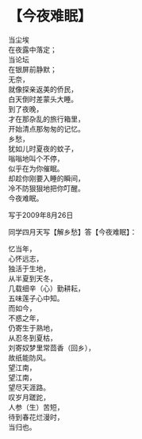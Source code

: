 # 【今夜难眠】

当尘埃  
在夜露中落定；  
当论坛  
在银屏前静默；  
无奈，  
就像探亲返美的侨民，   
白天倒时差蒙头大睡。   
到了夜晚，   
才在那杂乱的旅行箱里，	   
开始清点那匆匆的记忆。    
乡愁，  
犹如儿时夏夜的蚊子，  
嗡嗡地叫个不停，  
似乎在为你催眠。  
却趁你刚要入睡的瞬间，  
冷不防狠狠地把你叮醒。  
今夜难眠。  

写于2009年8月26日

同学四月天写【解乡愁】答【今夜难眠】：

忆当年，   
心怀远志，   
独活于生地，   
从半夏到天冬，   
几载细辛（心）勤耕耘，   
五味莲子心中知。   
而如今，   
不惑之年，   
仍寄生于熟地，   
从忍冬到夏枯，   
刘寄奴梦里常茴香（回乡），   
故纸能防风。   
望江南，   
望江南，   
望尽天涯路。   
叹岁月蹉跎，   
人参（生）苦短，   
待到春花烂漫时，   
当归也。   

